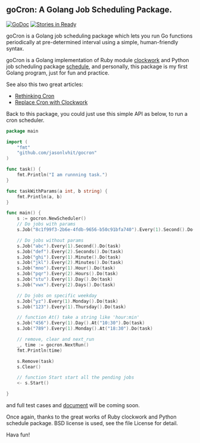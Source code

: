 ## goCron: A Golang Job Scheduling Package.
[![GoDoc](https://godoc.org/github.com/golang/gddo?status.svg)](http://godoc.org/github.com/jasonlvhit/gocron)
[![Stories in Ready](https://badge.waffle.io/jasonlvhit/gocron.png?label=ready&title=Ready)](https://waffle.io/jasonlvhit/gocron)

goCron is a Golang job scheduling package which lets you run Go functions periodically at pre-determined interval using a simple, human-friendly syntax.

goCron is a Golang implementation of Ruby module [clockwork](<https://github.com/tomykaira/clockwork>) and Python job scheduling package [schedule](<https://github.com/dbader/schedule>), and personally, this package is my first Golang program, just for fun and practice.

See also this two great articles:
* [Rethinking Cron](http://adam.heroku.com/past/2010/4/13/rethinking_cron/)
* [Replace Cron with Clockwork](http://adam.heroku.com/past/2010/6/30/replace_cron_with_clockwork/)

Back to this package, you could just use this simple API as below, to run a cron scheduler.

``` go
package main

import (
	"fmt"
	"github.com/jasonlvhit/gocron"
)

func task() {
	fmt.Println("I am runnning task.")
}

func taskWithParams(a int, b string) {
	fmt.Println(a, b)
}

func main() {
	s := gocron.NewScheduler()
	// Do jobs with params
	s.Job("8c1f99f3-2b6e-4fdb-9656-b50c91bfa740").Every(1).Second().Do(taskWithParams, 1, "hello")

	// Do jobs without params
	s.Job("abc").Every(1).Second().Do(task)
	s.Job("def").Every(2).Seconds().Do(task)
	s.Job("ghi").Every(1).Minute().Do(task)
	s.Job("jkl").Every(2).Minutes().Do(task)
	s.Job("mno").Every(1).Hour().Do(task)
	s.Job("pqr").Every(2).Hours().Do(task)
	s.Job("stu").Every(1).Day().Do(task)
	s.Job("vwx").Every(2).Days().Do(task)

	// Do jobs on specific weekday
	s.Job("yz").Every(1).Monday().Do(task)
	s.Job("123").Every(1).Thursday().Do(task)

	// function At() take a string like 'hour:min'
	s.Job("456").Every(1).Day().At("10:30").Do(task)
	s.Job("789").Every(1).Monday().At("18:30").Do(task)

	// remove, clear and next_run
	_, time := gocron.NextRun()
	fmt.Println(time)

	s.Remove(task)
	s.Clear()

	// function Start start all the pending jobs
	<- s.Start()

}
```
and full test cases and [document](http://godoc.org/github.com/jasonlvhit/gocron) will be coming soon.

Once again, thanks to the great works of Ruby clockwork and Python schedule package. BSD license is used, see the file License for detail.

Hava fun!
